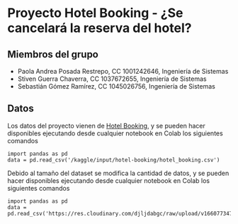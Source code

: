 # Proyecto Hotel Booking - ¿Se cancelará la reserva del hotel?


## Miembros del grupo

- Paola Andrea Posada Restrepo, CC 1001242646, Ingeniería de Sistemas
- Stiven Guerra Chaverra, CC 1037672655, Ingeniería de Sistemas
- Sebastián Gómez Ramírez, CC 1045026756, Ingeniería de Sistemas

## Datos

Los datos del proyecto vienen de [Hotel Booking](https://www.kaggle.com/datasets/mojtaba142/hotel-booking), y se pueden hacer disponibles ejecutando desde cualquier notebook en Colab los siguientes comandos

    import pandas as pd
    data = pd.read_csv('/kaggle/input/hotel-booking/hotel_booking.csv')
    
Debido al tamaño del dataset se modifica la cantidad de datos, y se pueden hacer disponibles ejecutando desde cualquier notebook en Colab los siguientes comandos

    import pandas as pd
    data = pd.read_csv('https://res.cloudinary.com/djljdabgc/raw/upload/v1660773479/hotel_booking_2015_zl7you.csv')
